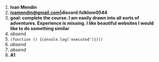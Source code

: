 1. **Ivan Mendin**
2. **ivamendin@gmail.com|discord:folklore0544**
3. **goal: complete the course. I am easily drawn into all sorts of adventures. Experience is missing. I like beautiful websites I would like to do something similar**
4. *absend*
5. ``(function () {console.log('executed')})()``
6. *absend*
7. *absend*
8. **A1**